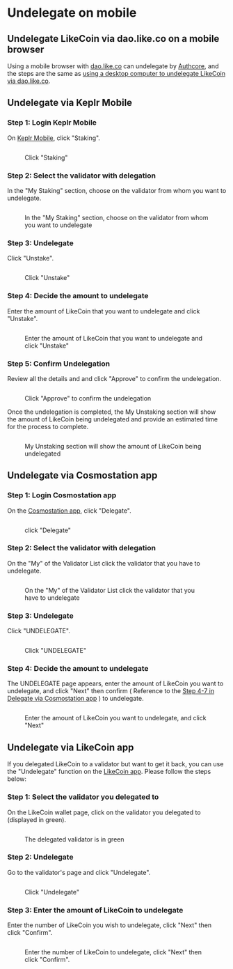 # Undelegate on mobile

## Undelegate LikeCoin via dao.like.co on a mobile browser

Using a mobile browser with [dao.like.co](https://dao.like.co/) can undelegate by [Authcore](../../../user-guide/liker-id/register/), and the steps are the same as [using a desktop computer to undelegate LikeCoin via dao.like.co](undelegate-on-desktop.md#undelegate-via-dao.like.co).

## Undelegate via Keplr Mobile

### Step 1: Login Keplr Mobile

On [Keplr Mobile](../../wallet/keplr-mobile/), click "Staking".

<figure><img src="../../../.gitbook/assets/Keplr mobile undelegate 1.png" alt=""><figcaption><p>Click "Staking"</p></figcaption></figure>

### Step 2: Select the validator with delegation

In the "My Staking" section, choose on the validator from whom you want to undelegate.

<figure><img src="../../../.gitbook/assets/Keplr mobile undelegate 2.png" alt=""><figcaption><p>In the "My Staking" section, choose on the validator from whom you want to undelegate</p></figcaption></figure>

### Step 3: Undelegate

Click "Unstake".

<figure><img src="../../../.gitbook/assets/Keplr mobile undelegate 3.png" alt=""><figcaption><p>Click "Unstake"</p></figcaption></figure>

### Step 4: Decide the amount to undelegate

Enter the amount of LikeCoin that you want to undelegate and click "Unstake".

<figure><img src="../../../.gitbook/assets/Keplr mobile undelegate 4.png" alt=""><figcaption><p>Enter the amount of LikeCoin that you want to undelegate and click "Unstake"</p></figcaption></figure>

### Step 5: Confirm Undelegation

Review all the details and and click "Approve" to confirm the undelegation.

<figure><img src="../../../.gitbook/assets/Keplr mobile undelegate 5.png" alt=""><figcaption><p>Click "Approve" to confirm the undelegation</p></figcaption></figure>

Once the undelegation is completed, the My Unstaking section will show the amount of LikeCoin being undelegated and provide an estimated time for the process to complete.

<figure><img src="../../../.gitbook/assets/Keplr mobile undelegate 6.png" alt=""><figcaption><p>My Unstaking section will show the amount of LikeCoin being undelegated</p></figcaption></figure>

## **Undelegate via Cosmostation app**

### Step 1: Login Cosmostation app

On the [Cosmostation app](../../wallet/cosmostation-app/), click "Delegate".

<figure><img src="../../../.gitbook/assets/Cosmostation mobile delegate 1.png" alt=""><figcaption><p>click "Delegate"</p></figcaption></figure>

### Step 2: Select the validator with delegation

On the "My" of the Validator List click the validator that you have to undelegate.

<figure><img src="../../../.gitbook/assets/Cosmostation mobile undelegate 1.png" alt=""><figcaption><p>On the "My" of the Validator List click the validator that you have to undelegate</p></figcaption></figure>

### Step 3: Undelegate

Click "UNDELEGATE".

<figure><img src="../../../.gitbook/assets/Cosmostation mobile undelegate 2.png" alt=""><figcaption><p>Click "UNDELEGATE"</p></figcaption></figure>

### Step 4: Decide the amount to undelegate

The UNDELEGATE page appears, enter the amount of LikeCoin you want to undelegate, and click "Next" then confirm ( Reference to the [Step 4-7 in Delegate via Cosmostation app](undelegate-on-mobile.md#undelegate-via-cosmostation-app) ) to undelegate.

<figure><img src="../../../.gitbook/assets/Cosmostation mobile undelegate 3.png" alt=""><figcaption><p>Enter the amount of LikeCoin you want to undelegate, and click "Next"</p></figcaption></figure>

## **Undelegate via LikeCoin app**

If you delegated LikeCoin to a validator but want to get it back, you can use the "Undelegate" function on the [LikeCoin app](../../../user-guide/liker-land/download.md). Please follow the steps below:

### **Step 1:** Select the validator you delegated to

On the LikeCoin wallet page, click on the validator you delegated to (displayed in green).

<figure><img src="../../../.gitbook/assets/undelegate 1-en.png" alt=""><figcaption><p>The delegated validator is in green</p></figcaption></figure>

### &#xD;Step 2: Undelegate

Go to the validator's page and click "Undelegate".

<figure><img src="../../../.gitbook/assets/undelegate 2-en.png" alt=""><figcaption><p>Click "Undelegate"</p></figcaption></figure>

### &#xD;**Step 3: Enter the amount of LikeCoin to undelegate**

Enter the number of LikeCoin you wish to undelegate, click "Next" then click "Confirm".

<figure><img src="../../../.gitbook/assets/undelegate 3-en.png" alt=""><figcaption><p>Enter the number of LikeCoin to undelegate, click "Next" then click "Confirm".</p></figcaption></figure>
